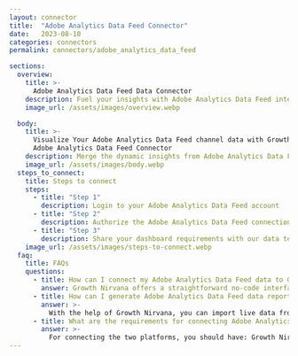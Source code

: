 ```yaml
---
layout: connector
title:  "Adobe Analytics Data Feed Connector"
date:   2023-08-10
categories: connectors
permalink: connectors/adobe_analytics_data_feed

sections:
  overview:
    title: >-
      Adobe Analytics Data Feed Data Connector
    description: Fuel your insights with Adobe Analytics Data Feed integration. Tap into the heartbeat of your digital presence by seamlessly streaming Adobe's real-time data directly into Looker Studio, empowering your strategies with instant, actionable intelligence.
    image_url: /assets/images/overview.webp

  body:
    title: >-
      Visualize Your Adobe Analytics Data Feed channel data with Growth Nirvana's
      Adobe Analytics Data Feed Connector
    description: Merge the dynamic insights from Adobe Analytics Data Feed with Looker Studio, and supercharge your decision-making.
    image_url: /assets/images/body.webp
  steps_to_connect:
    title: Steps to connect
    steps:
      - title: "Step 1"
        description: Login to your Adobe Analytics Data Feed account
      - title: "Step 2"
        description: Authorize the Adobe Analytics Data Feed connection to send data to Growth Nirvana
      - title: "Step 3"
        description: Share your dashboard requirements with our data team. We will build the report for you.
    image_url: /assets/images/steps-to-connect.webp
  faq:
    title: FAQs
    questions:
      - title: How can I connect my Adobe Analytics Data Feed data to Google Data Studio/Looker Studio?
        answer: Growth Nirvana offers a straightforward no-code interface to connect to Adobe Analytics Data Feed data sources.
      - title: How can I generate Adobe Analytics Data Feed data reports in Looker Studio?
        answer: >-
          With the help of Growth Nirvana, you can import live data from Adobe Analytics Data Feed into Looker Studio. These data can be viewed in charts, tables, and dashboards to generate branded reports that can be shared instantly.
      - title: What are the requirements for connecting Adobe Analytics Data Feed and Looker Studio?
        answer: >-
          For connecting the two platforms, you should have: Growth Nirvana Account and Adobe Analytics Data Feed Ads Account
---
```

